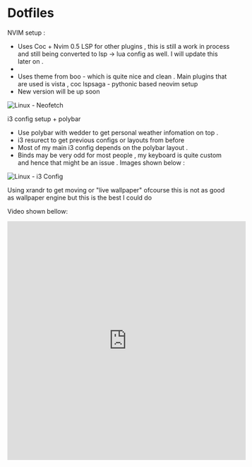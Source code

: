 # Dotfiles

NVIM setup :

- Uses Coc + Nvim 0.5 LSP for other plugins , this is still a work in process and 
    still being converted to lsp -> lua config as well. I will update this later on .
-  
- Uses theme from boo - which is quite nice and clean . Main plugins that are used is vista , coc lspsaga - pythonic based neovim setup 
- New version will be up soon 


![Linux - Neofetch](https://i.postimg.cc/GtHkJj3B/example.png)


i3 config setup + polybar
- Use polybar with wedder to get personal weather infomation on top . 
- i3 resurect to get previous configs or layouts from before 
- Most of my main i3 config depends on the polybar layout  . 
- Binds may be very odd for most people , my keyboard is quite custom and hence that might be an issue . 
Images shown below :


![Linux - i3 Config](https://i.postimg.cc/8Pkc7bPD/layouy-page1.png)

Using xrandr to get moving or "live wallpaper" ofcourse this is not as good as wallpaper engine but this is the best I could do 

Video shown bellow:

<iframe src="https://player.vimeo.com/video/516719896?badge=0&amp;autopause=0&amp;player_id=0&amp;app_id=58479" width="540" height="540" frameborder="0" allow="autoplay; fullscreen; picture-in-picture" allowfullscreen title="test.mkv"></iframe>
